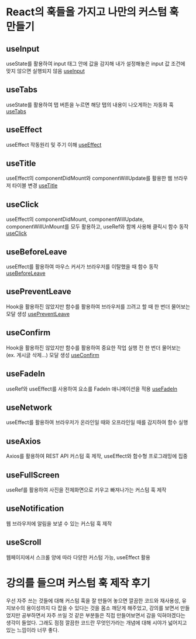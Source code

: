 # React의 훅들을 가지고 나만의 커스텀 훅 만들기
## useInput
useState를 활용하여 input 태그 안에 값을 감지해 내가 설정해놓은 input 값 조건에 맞지 않으면 실행되지 않음
[useInput](./src/pages/UseInput.jsx)

## useTabs
useState를 활용하여 탭 버튼을 누르면 해당 탭의 내용이 나오게하는 자동화 훅
[useTabs](./src/pages/UseTabs.jsx)

## useEffect
useEffect 작동원리 및 주기 이해
[useEffect](./src/pages/useEffect.jsx)

## useTitle
useEffect의 componentDidMount와 componentWillUpdate를 활용한 웹 브라우저 타이블 변경
[useTitle](./src/pages/useTitle.jsx)

## useClick
useEffect의 componentDidMount, componentWillUpdate, componentWillUnMount를 모두 활용하고, useRef와 함께 사용해 클릭시 함수 동작
[useClick](./src/pages/useClick.jsx)

## useBeforeLeave
useEffect를 활용하여 마우스 커서가 브라우저를 이탈했을 때 함수 동작
[useBeforeLeave](./src/pages/useBeforeLeave.jsx)

## usePreventLeave
Hook을 활용하진 않았지만 함수를 활용하여 브라우저를 끄려고 할 때 한 번더 물어보는 모달 생성
[usePreventLeave](./src/pages/usePreventLeave.jsx)

## useConfirm
Hook을 활용하진 않았지만 함수를 활용하여 중요한 작업 실행 전 한 번더 물어보는 (ex. 게시글 삭제...) 모달 생성
[useConfirm](./src/pages/useConfirm.jsx)

## useFadeIn
useRef와 useEffect를 사용하여 요소를 FadeIn 애니메이션을 적용
[useFadeIn](./src/pages/useFadeIn.jsx)

## useNetwork
useEffect를 활용하여 브라우저가 온라인일 때와 오프라인일 때를 감지하여 함수 실행

## useAxios
Axios를 활용하여 REST API 커스텀 훅 제작, useEffect와 함수형 프로그래밍에 집중

## useFullScreen
useRef를 활용하여 사진을 전체화면으로 키우고 빠져나가는 커스텀 훅 제작

## useNotification
웹 브라우저에 알림을 보낼 수 있는 커스텀 훅 제작

## useScroll
웹페이지에서 스크롤 양에 따라 다양한 커스텀 가능, useEffect 활용

# 강의를 들으며 커스텀 훅 제작 후기
우선 자주 쓰는 것들에 대해 커스텀 훅을 잘 만들어 놓으면 깔끔한 코드와 재사용성, 유지보수의 용이성까지 다 잡을 수 있다는 것을 몸소 깨닫게 해주었고, 강의를 보면서 만들었지만 공부하면서 자주 쓰일 것 같은 부분들은 직접 만들어보면서 감을 익혀야겠다는 생각이 들었다. 그래도 점점 깔끔한 코드란 무엇인가라는 개념에 대해 시야가 넓어지고 있는 느낌이라 너무 좋다.

